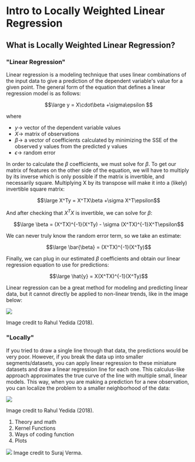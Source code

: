 # Intro to Locally Weighted Linear Regression

## What is Locally Weighted Linear Regression?

### "Linear Regression" 

Linear regression is a modeling technique that uses linear combinations of the
input data to give a prediction of the dependent variable's value for a given point.
The general form of the equation that defines a linear regression model is as follows: 

$$\large y = X\cdot\beta +\sigma\epsilon $$

where 
- $y \rightarrow$ vector of the dependent variable values
- $X \rightarrow$ matrix of observations
- $\beta \rightarrow$  a vector of coefficients calculated by minimizing the SSE of the observed y values
from the predicted y values
- $\epsilon \rightarrow$ random error 


In order to calculate the $\beta$ coefficients, we must solve for $\beta$. To get our 
matrix of features on the other side of the equation, we will have to multiply by its 
inverse which is only possible if the matrix is invertible, and necessarily square. 
Multiplying X by its transpose will make it into a (likely) invertible square matrix: 

$$\large  X^Ty = X^TX\beta +\sigma X^T\epsilon$$

And after checking that $X^TX$ is invertible, we can solve for $\beta$:

$$\large \beta = (X^TX)^{-1}(X^Ty) - \sigma (X^TX)^{-1}X^T\epsilon$$

We can never truly know the random error term, so we take an estimate:

$$\large \bar{\beta} = (X^TX)^{-1}(X^Ty)$$

Finally, we can plug in our estimated $\beta$ coefficients and obtain 
our linear regression equation to use for predictions:

$$\large \hat{y} = X(X^TX)^{-1}(X^Ty)$$

Linear regression can be a great method for modeling and predicting linear data, but 
it cannot directly be applied to non-linear trends, like in the image below:

![](https://beginningwithml.files.wordpress.com/2018/07/2-e1530546876638.png)

Image credit to Rahul Yedida (2018). 

### "Locally"

If you tried to draw a single line through that data, the predictions would be very poor. 
However, if you break the data up into smaller segments/datasets, you can apply 
linear regression to these miniature datasets and draw a linear regression line for each one.
This calculus-like approach approximates the true curve of the line with multiple small, 
linear models. This way, when you are making a prediction for a new observation, you can 
localize the problem to a smaller neighborhood of the data: 

![](https://beginningwithml.files.wordpress.com/2018/07/3.png)

Image credit to Rahul Yedida (2018).

1. Theory and math
2. Kernel Functions
3. Ways of coding function
4. Plots

![](https://miro.medium.com/max/1400/1*H3QS05Q1GJtY-tiBL00iug.webp)
Image credit to Suraj Verma.
